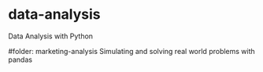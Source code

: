 # data-analysis
Data Analysis with Python


#folder: marketing-analysis
	Simulating and solving real world problems with pandas
